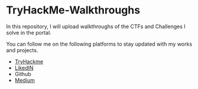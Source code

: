 # TryHackMe-Walkthroughs
In this repository, I will upload walkthroughs of the CTFs and Challenges I solve in the portal.

You can follow me on the following platforms to stay updated with my works and projects.

* [TryHackme](https://tryhackme.com/p/pegasus01)
* [LikedIN](https://www.linkedin.com/in/rudranil01/)
* Github
* [Medium](https://medium.com/@rudranilmaity01)
